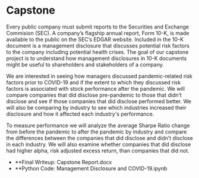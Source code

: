 # Capstone

Every public company must submit reports to the Securities and Exchange Commision (SEC). A company’s flagship annual report, Form 10-K, is made available to the public on the SEC’s EDGAR website. Included in the 10-K document is a management disclosure that discusses potential risk factors to the company including potential health crises. The goal of our capstone project is to understand how management disclosures in 10-K documents might be useful to shareholders and stakeholders of a company.

We are interested in seeing how managers discussed pandemic-related risk factors prior to COVID-19 and if the extent to which they discussed risk factors is associated with stock performance after the pandemic. We will compare companies that did disclose pre-pandemic to those that didn’t disclose and see if those companies that did disclose performed better. We will also be comparing by industry to see which industries increased their disclosure and how it affected each industry's performance.

To measure performance we will analyze the average Sharpe Ratio change from before the pandemic to after the pandemic by industry and compare the differences between the companies that did disclose and didn’t disclose in each industry. We will also examine whether companies that did disclose had higher alpha, risk adjusted excess return, than companies that did not.

- **Final Writeup: Capstone Report.docx
- **Python Code: Management Disclosure and COVID-19.ipynb
